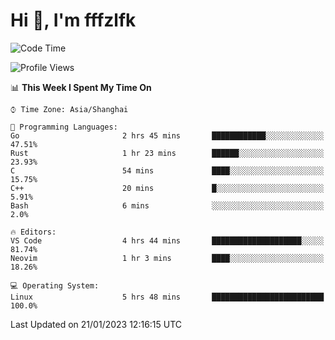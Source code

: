 # Hi 👋, I'm fffzlfk

<!--START_SECTION:waka-->
![Code Time](http://img.shields.io/badge/Code%20Time-39%20hrs%2048%20mins-blue)

![Profile Views](http://img.shields.io/badge/Profile%20Views-4-blue)

📊 **This Week I Spent My Time On** 

```text
⌚︎ Time Zone: Asia/Shanghai

💬 Programming Languages: 
Go                       2 hrs 45 mins       ████████████░░░░░░░░░░░░░   47.51% 
Rust                     1 hr 23 mins        ██████░░░░░░░░░░░░░░░░░░░   23.93% 
C                        54 mins             ████░░░░░░░░░░░░░░░░░░░░░   15.75% 
C++                      20 mins             █░░░░░░░░░░░░░░░░░░░░░░░░   5.91% 
Bash                     6 mins              ░░░░░░░░░░░░░░░░░░░░░░░░░   2.0%

🔥 Editors: 
VS Code                  4 hrs 44 mins       ████████████████████░░░░░   81.74% 
Neovim                   1 hr 3 mins         ████░░░░░░░░░░░░░░░░░░░░░   18.26%

💻 Operating System: 
Linux                    5 hrs 48 mins       █████████████████████████   100.0%

```


 Last Updated on 21/01/2023 12:16:15 UTC
<!--END_SECTION:waka-->
